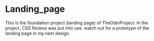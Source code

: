 # Landing_page
This is the foundation project (landing page) of TheOdinProject.
In the project, CSS flexbox was put into use. 
watch out for a prototype of the landing page in my next design